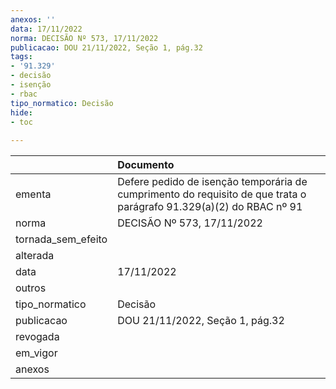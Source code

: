 ```yaml
---
anexos: ''
data: 17/11/2022
norma: DECISÃO Nº 573, 17/11/2022
publicacao: DOU 21/11/2022, Seção 1, pág.32
tags:
- '91.329'
- decisão
- isenção
- rbac
tipo_normatico: Decisão
hide: 
- toc 
 
---
```


|                    | Documento                                                                                                           |
|:-------------------|:--------------------------------------------------------------------------------------------------------------------|
| ementa             | Defere pedido de isenção temporária de cumprimento do requisito de que trata o parágrafo 91.329(a)(2) do RBAC nº 91 |
| norma              | DECISÃO Nº 573, 17/11/2022                                                                                          |
| tornada_sem_efeito |                                                                                                                     |
| alterada           |                                                                                                                     |
| data               | 17/11/2022                                                                                                          |
| outros             |                                                                                                                     |
| tipo_normatico     | Decisão                                                                                                             |
| publicacao         | DOU 21/11/2022, Seção 1, pág.32                                                                                     |
| revogada           |                                                                                                                     |
| em_vigor           |                                                                                                                     |
| anexos             |                                                                                                                     |